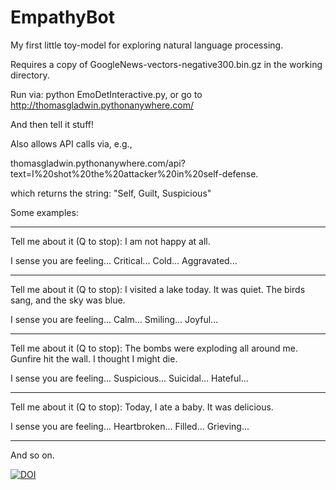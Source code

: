 # EmpathyBot
My first little toy-model for exploring natural language processing.

Requires a copy of GoogleNews-vectors-negative300.bin.gz in the working directory.

Run via: python EmoDetInteractive.py, or go to http://thomasgladwin.pythonanywhere.com/

And then tell it stuff!

Also allows API calls via, e.g.,

thomasgladwin.pythonanywhere.com/api?text=I%20shot%20the%20attacker%20in%20self-defense.

which returns the string: "Self, Guilt, Suspicious"

Some examples:

---

Tell me about it (Q to stop): I am not happy at all.

I sense you are feeling... Critical... Cold... Aggravated...

---

Tell me about it (Q to stop): I visited a lake today. It was quiet. The birds sang, and the sky was blue.

I sense you are feeling... Calm... Smiling... Joyful...

---

Tell me about it (Q to stop): The bombs were exploding all around me. Gunfire hit the wall. I thought I might die.

I sense you are feeling... Suspicious... Suicidal... Hateful...

---

Tell me about it (Q to stop): Today, I ate a baby. It was delicious.

I sense you are feeling... Heartbroken... Filled... Grieving...

---

And so on.

[![DOI](https://zenodo.org/badge/264995353.svg)](https://zenodo.org/badge/latestdoi/264995353)
